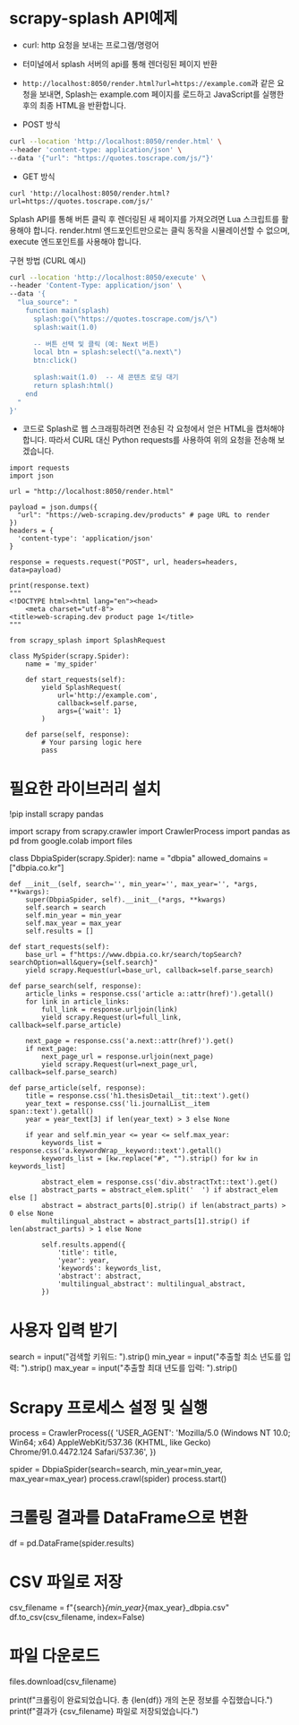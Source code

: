 # scrapy-splash API예제
- curl: http 요청을 보내는 프로그램/명령어
- 터미널에서 splash 서버의 api를 통해 렌더링된 페이지 반환

- `http://localhost:8050/render.html?url=https://example.com`과 같은 요청을 보내면, Splash는 example.com 페이지를 로드하고 JavaScript를 실행한 후의 최종 HTML을 반환합니다.

- POST 방식
```bash
curl --location 'http://localhost:8050/render.html' \
--header 'content-type: application/json' \
--data '{"url": "https://quotes.toscrape.com/js/"}'
```

- GET 방식
```
curl 'http://localhost:8050/render.html?url=https://quotes.toscrape.com/js/'
```

Splash API를 통해 버튼 클릭 후 렌더링된 새 페이지를 가져오려면 Lua 스크립트를 활용해야 합니다. render.html 엔드포인트만으로는 클릭 동작을 시뮬레이션할 수 없으며, execute 엔드포인트를 사용해야 합니다.

구현 방법 (CURL 예시)
```bash
curl --location 'http://localhost:8050/execute' \
--header 'Content-Type: application/json' \
--data '{
  "lua_source": "
    function main(splash)
      splash:go(\"https://quotes.toscrape.com/js/\")
      splash:wait(1.0)
      
      -- 버튼 선택 및 클릭 (예: Next 버튼)
      local btn = splash:select(\"a.next\")
      btn:click()
      
      splash:wait(1.0)  -- 새 콘텐츠 로딩 대기
      return splash:html()
    end
  "
}'
```


- 코드로
Splash로 웹 스크래핑하려면 전송된 각 요청에서 얻은 HTML을 캡처해야 합니다. 따라서 CURL 대신 Python requests를 사용하여 위의 요청을 전송해 보겠습니다.
```
import requests
import json

url = "http://localhost:8050/render.html"

payload = json.dumps({
  "url": "https://web-scraping.dev/products" # page URL to render
})
headers = {
  'content-type': 'application/json'
}

response = requests.request("POST", url, headers=headers, data=payload)

print(response.text)
"""
<!DOCTYPE html><html lang="en"><head>
    <meta charset="utf-8">
<title>web-scraping.dev product page 1</title>    
"""
```

```
from scrapy_splash import SplashRequest

class MySpider(scrapy.Spider):
    name = 'my_spider'

    def start_requests(self):
        yield SplashRequest(
            url='http://example.com',
            callback=self.parse,
            args={'wait': 1}
        )

    def parse(self, response):
        # Your parsing logic here
        pass
```



# 필요한 라이브러리 설치
!pip install scrapy pandas

import scrapy
from scrapy.crawler import CrawlerProcess
import pandas as pd
from google.colab import files

class DbpiaSpider(scrapy.Spider):
    name = "dbpia"
    allowed_domains = ["dbpia.co.kr"]
    
    def __init__(self, search='', min_year='', max_year='', *args, **kwargs):
        super(DbpiaSpider, self).__init__(*args, **kwargs)
        self.search = search
        self.min_year = min_year
        self.max_year = max_year
        self.results = []

    def start_requests(self):
        base_url = f"https://www.dbpia.co.kr/search/topSearch?searchOption=all&query={self.search}"
        yield scrapy.Request(url=base_url, callback=self.parse_search)

    def parse_search(self, response):
        article_links = response.css('article a::attr(href)').getall()
        for link in article_links:
            full_link = response.urljoin(link)
            yield scrapy.Request(url=full_link, callback=self.parse_article)

        next_page = response.css('a.next::attr(href)').get()
        if next_page:
            next_page_url = response.urljoin(next_page)
            yield scrapy.Request(url=next_page_url, callback=self.parse_search)

    def parse_article(self, response):
        title = response.css('h1.thesisDetail__tit::text').get()
        year_text = response.css('li.journalList__item span::text').getall()
        year = year_text[3] if len(year_text) > 3 else None
        
        if year and self.min_year <= year <= self.max_year:
            keywords_list = response.css('a.keywordWrap__keyword::text').getall()
            keywords_list = [kw.replace("#", "").strip() for kw in keywords_list]

            abstract_elem = response.css('div.abstractTxt::text').get()
            abstract_parts = abstract_elem.split('  ') if abstract_elem else []
            abstract = abstract_parts[0].strip() if len(abstract_parts) > 0 else None
            multilingual_abstract = abstract_parts[1].strip() if len(abstract_parts) > 1 else None

            self.results.append({
                'title': title,
                'year': year,
                'keywords': keywords_list,
                'abstract': abstract,
                'multilingual_abstract': multilingual_abstract,
            })

# 사용자 입력 받기
search = input("검색할 키워드: ").strip()
min_year = input("추출할 최소 년도를 입력: ").strip()
max_year = input("추출할 최대 년도를 입력: ").strip()

# Scrapy 프로세스 설정 및 실행
process = CrawlerProcess({
    'USER_AGENT': 'Mozilla/5.0 (Windows NT 10.0; Win64; x64) AppleWebKit/537.36 (KHTML, like Gecko) Chrome/91.0.4472.124 Safari/537.36',
})

spider = DbpiaSpider(search=search, min_year=min_year, max_year=max_year)
process.crawl(spider)
process.start()

# 크롤링 결과를 DataFrame으로 변환
df = pd.DataFrame(spider.results)

# CSV 파일로 저장
csv_filename = f"{search}_{min_year}_{max_year}_dbpia.csv"
df.to_csv(csv_filename, index=False)

# 파일 다운로드
files.download(csv_filename)

print(f"크롤링이 완료되었습니다. 총 {len(df)} 개의 논문 정보를 수집했습니다.")
print(f"결과가 {csv_filename} 파일로 저장되었습니다.")
